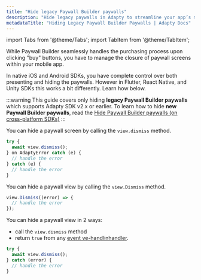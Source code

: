 ```yaml
---
title: "Hide legacy Paywall Builder paywalls"
description: "Hide legacy paywalls in Adapty to streamline your app’s monetization strategy."
metadataTitle: "Hiding Legacy Paywall Builder Paywalls | Adapty Docs"
---
```


import Tabs from '@theme/Tabs'; 
import TabItem from '@theme/TabItem'; 

While Paywall Builder seamlessly handles the purchasing process upon clicking "buy" buttons, you have to manage the closure of paywall screens within your mobile app.

In native iOS and Android SDKs, you have complete control over both presenting and hiding the paywalls. However in Flutter, React Native, and Unity SDKs this works a bit differently. Learn how below.

:::warning
This guide covers only hiding **legacy Paywall Builder paywalls** which supports Adapty SDK v2.x or earlier. To learn how to hide **new Paywall Builder paywalls**, read the [Hide Paywall Builder paywalls (on cross-platform SDKs)](hide-paywall-builder-paywalls)
:::

   <Tabs groupId="current-os" queryString>  

<TabItem value="flutter" label="Flutter" default> 

You can hide a paywall screen by calling the `view.dismiss` method.

```typescript showLineNumbers
try {
  await view.dismiss();
} on AdaptyError catch (e) {
  // handle the error
} catch (e) {
  // handle the error
}
```

</TabItem> 

<TabItem value="unity" label="Unity" default> 

You can hide a paywall view by calling the `view.Dismiss` method.

```typescript
view.Dismiss((error) => {
  // handle the error
});
```

  </TabItem> 

<TabItem value="rn" label="React Native (TS)" default> 

You can hide a paywall view in 2 ways:

- call the `view.dismiss` method 
- return `true` from any [event ve-handlinhandler](handling-pb-paywall-events).

```typescript
try {
  await view.dismiss();
} catch (error) {
  // handle the error
}

```

</TabItem> </Tabs>

